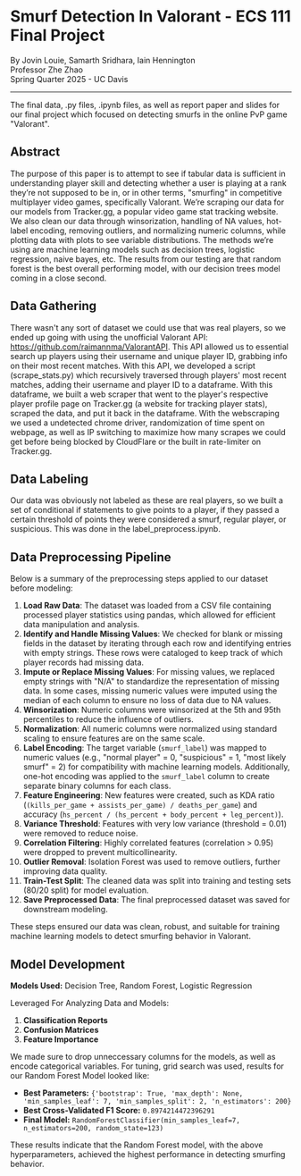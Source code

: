 # Smurf Detection In Valorant - ECS 111 Final Project

By Jovin Louie, Samarth Sridhara, Iain Hennington\
Professor Zhe Zhao\
Spring Quarter 2025 - UC Davis

---

The final data, .py files, .ipynb files, as well as report paper and slides for our final project
which focused on detecting smurfs in the online PvP game "Valorant".

## Abstract

The purpose of this paper is to attempt to see if tabular data is sufficient in understanding player
skill and detecting whether a user is playing at a rank they’re not supposed to be in, or in other
terms, "smurfing" in competitive multiplayer video games, specifically Valorant. We’re scraping our
data for our models from Tracker.gg, a popular video game stat tracking website. We also clean our
data through winsorization, handling of NA values, hot-label encoding, removing outliers, and
normalizing numeric columns, while plotting data with plots to see variable distributions. The
methods we’re using are machine learning models such as decision trees, logistic regression, naive
bayes, etc. The results from our testing are that random forest is the best overall performing
model, with our decision trees model coming in a close second.

## Data Gathering

There wasn't any sort of dataset we could use that was real players, so we ended up going with using the unofficial Valorant API: https://github.com/raimannma/ValorantAPI. This API allowed us to essential search up players using their username and unique player ID, grabbing info on their most recent matches. With this API, we developed a script (scrape_stats.py) which recursively traversed through players' most recent matches, adding their username and player ID to a dataframe. With this dataframe, we built a web scraper that went to the player's respective player profile page on Tracker.gg (a website for tracking player stats), scraped the data, and put it back in the dataframe. With the webscraping we used a undetected chrome driver, randomization of time spent on webpage, as well as IP switching to maximize how many scrapes we could get before being blocked by CloudFlare or the built in rate-limiter on Tracker.gg.

## Data Labeling

Our data was obviously not labeled as these are real players, so we built a set of conditional if statements to give points to a player, if they passed a certain threshold of points they were considered a smurf, regular player, or suspicious. This was done in the label_preprocess.ipynb.

## Data Preprocessing Pipeline

Below is a summary of the preprocessing steps applied to our dataset before modeling:

1. **Load Raw Data**: The dataset was loaded from a CSV file containing processed player statistics using pandas, which allowed for efficient data manipulation and analysis.
2. **Identify and Handle Missing Values**: We checked for blank or missing fields in the dataset by iterating through each row and identifying entries with empty strings. These rows were cataloged to keep track of which player records had missing data.
3. **Impute or Replace Missing Values**: For missing values, we replaced empty strings with "N/A" to standardize the representation of missing data. In some cases, missing numeric values were imputed using the median of each column to ensure no loss of data due to NA values.
4. **Winsorization**: Numeric columns were winsorized at the 5th and 95th percentiles to reduce the influence of outliers.
5. **Normalization**: All numeric columns were normalized using standard scaling to ensure features are on the same scale.
6. **Label Encoding**: The target variable (`smurf_label`) was mapped to numeric values (e.g., "normal player" = 0, "suspicious" = 1, "most likely smurf" = 2) for compatibility with machine learning models. Additionally, one-hot encoding was applied to the `smurf_label` column to create separate binary columns for each class.
7. **Feature Engineering**: New features were created, such as KDA ratio (`(kills_per_game + assists_per_game) / deaths_per_game`) and accuracy (`hs_percent / (hs_percent + body_percent + leg_percent)`).
8. **Variance Threshold**: Features with very low variance (threshold = 0.01) were removed to reduce noise.
9. **Correlation Filtering**: Highly correlated features (correlation > 0.95) were dropped to prevent multicollinearity.
10. **Outlier Removal**: Isolation Forest was used to remove outliers, further improving data quality.
11. **Train-Test Split**: The cleaned data was split into training and testing sets (80/20 split) for model evaluation.
12. **Save Preprocessed Data**: The final preprocessed dataset was saved for downstream modeling.

These steps ensured our data was clean, robust, and suitable for training machine learning models to detect smurfing behavior in Valorant.

## Model Development
**Models Used:** Decision Tree, Random Forest, Logistic Regression

Leveraged For Analyzing Data and Models:
1. **Classification Reports**
2. **Confusion Matrices**
3. **Feature Importance**

We made sure to drop unneccessary columns for the models, as well as encode categorical variables. For tuning, grid search was used, results for our Random Forest Model looked like:

- **Best Parameters:** `{'bootstrap': True, 'max_depth': None, 'min_samples_leaf': 7, 'min_samples_split': 2, 'n_estimators': 200}`
- **Best Cross-Validated F1 Score:** `0.8974214472396291`
- **Final Model:** `RandomForestClassifier(min_samples_leaf=7, n_estimators=200, random_state=123)`

These results indicate that the Random Forest model, with the above hyperparameters, achieved the highest performance in detecting smurfing behavior.
